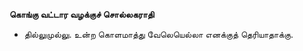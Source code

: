 **கொங்கு வட்டார வழக்குச் சொல்லகராதி**
- தில்லுமுல்லு. உன்ற கொளமாத்து வேலெயெல்லா எனக்குத் தெரியாதாக்கு.

